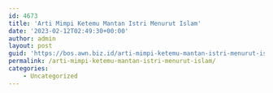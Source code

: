 ```yaml
---
id: 4673
title: 'Arti Mimpi Ketemu Mantan Istri Menurut Islam'
date: '2023-02-12T02:49:30+00:00'
author: admin
layout: post
guid: 'https://bos.awn.biz.id/arti-mimpi-ketemu-mantan-istri-menurut-islam/'
permalink: /arti-mimpi-ketemu-mantan-istri-menurut-islam/
categories:
    - Uncategorized
---
```


